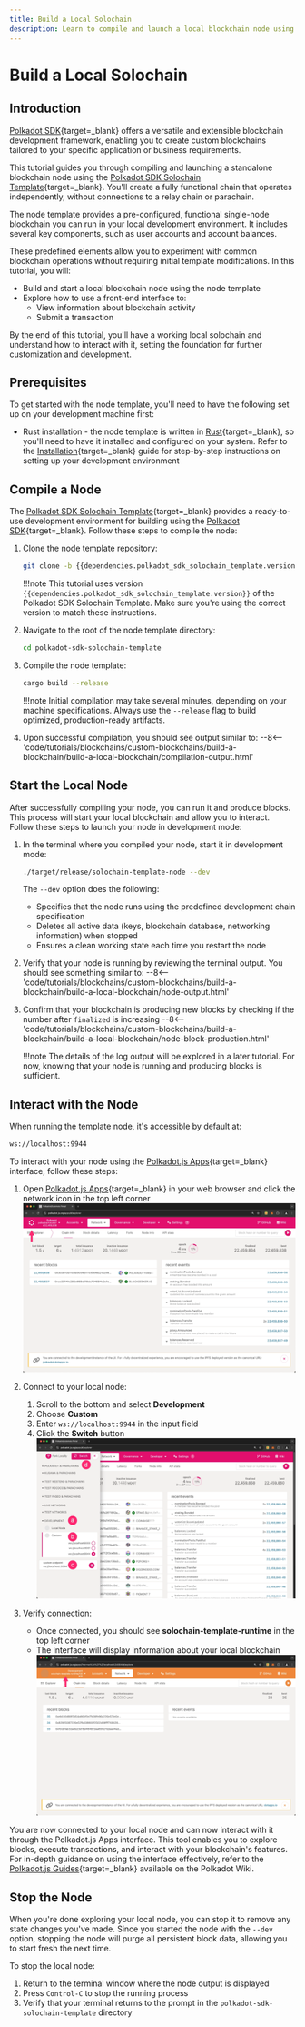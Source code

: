 ```yaml
---
title: Build a Local Solochain
description: Learn to compile and launch a local blockchain node using Polkadot SDK. Build, run, and interact with a pre-configured node template.
---
```


# Build a Local Solochain

## Introduction

[Polkadot SDK](https://github.com/paritytech/polkadot-sdk){target=\_blank} offers a versatile and extensible blockchain development framework, enabling you to create custom blockchains tailored to your specific application or business requirements. 

This tutorial guides you through compiling and launching a standalone blockchain node using the [Polkadot SDK Solochain Template](https://github.com/paritytech/polkadot-sdk-solochain-template){target=\_blank}. You'll create a fully functional chain that operates independently, without connections to a relay chain or parachain.

The node template provides a pre-configured, functional single-node blockchain you can run in your local development environment. It includes several key components, such as user accounts and account balances.

These predefined elements allow you to experiment with common blockchain operations without requiring initial template modifications.
In this tutorial, you will:

- Build and start a local blockchain node using the node template
- Explore how to use a front-end interface to:
    - View information about blockchain activity
    - Submit a transaction

By the end of this tutorial, you'll have a working local solochain and understand how to interact with it, setting the foundation for further customization and development.

## Prerequisites

To get started with the node template, you'll need to have the following set up on your development machine first:

- Rust installation - the node template is written in [Rust](https://www.rust-lang.org/){target=\_blank}, so you'll need to have it installed and configured on your system. Refer to the [Installation](/develop/blockchains/get-started/install-polkadot-sdk){target=\_blank} guide for step-by-step instructions on setting up your development environment

## Compile a Node 

The [Polkadot SDK Solochain Template](https://github.com/paritytech/polkadot-sdk-solochain-template){target=\_blank} provides a ready-to-use development environment for building using the [Polkadot SDK](https://github.com/paritytech/polkadot-sdk){target=\_blank}. Follow these steps to compile the node:

1. Clone the node template repository:
    ```bash
    git clone -b {{dependencies.polkadot_sdk_solochain_template.version}} {{dependencies.polkadot_sdk_solochain_template.repository_url}}
    ```

    !!!note
        This tutorial uses version `{{dependencies.polkadot_sdk_solochain_template.version}}` of the Polkadot SDK Solochain Template. Make sure you're using the correct version to match these instructions.

2. Navigate to the root of the node template directory:
    ```bash
    cd polkadot-sdk-solochain-template
    ```

3. Compile the node template:
    ```bash
    cargo build --release
    ```

    !!!note
        Initial compilation may take several minutes, depending on your machine specifications. Always use the `--release` flag to build optimized, production-ready artifacts.

4. Upon successful compilation, you should see output similar to:
    --8<-- 'code/tutorials/blockchains/custom-blockchains/build-a-blockchain/build-a-local-blockchain/compilation-output.html'

## Start the Local Node

After successfully compiling your node, you can run it and produce blocks. This process will start your local blockchain and allow you to interact. Follow these steps to launch your node in development mode:

1. In the terminal where you compiled your node, start it in development mode:
    ```bash
    ./target/release/solochain-template-node --dev
    ```
    The `--dev` option does the following:
    - Specifies that the node runs using the predefined development chain specification
    - Deletes all active data (keys, blockchain database, networking information) when stopped
    - Ensures a clean working state each time you restart the node

2. Verify that your node is running by reviewing the terminal output. You should see something similar to:
    --8<-- 'code/tutorials/blockchains/custom-blockchains/build-a-blockchain/build-a-local-blockchain/node-output.html'

3. Confirm that your blockchain is producing new blocks by checking if the number after `finalized` is increasing
    --8<-- 'code/tutorials/blockchains/custom-blockchains/build-a-blockchain/build-a-local-blockchain/node-block-production.html'

    !!!note
        The details of the log output will be explored in a later tutorial. For now, knowing that your node is running and producing blocks is sufficient.

## Interact with the Node

When running the template node, it's accessible by default at:

```bash
ws://localhost:9944
```
To interact with your node using the [Polkadot.js Apps](https://polkadot.js.org/apps/#/explorer){target=\_blank} interface, follow these steps:

1. Open [Polkadot.js Apps](https://polkadot.js.org/apps/#/explorer){target=\_blank} in your web browser and click the network icon in the top left corner
    ![](/images/tutorials/blockchains/custom-blockchains/build-a-blockchain/build-a-local-blockchain/build-a-local-blockchain-1.webp)

2. Connect to your local node:
    1. Scroll to the bottom and select **Development**
    2. Choose **Custom**
    3. Enter `ws://localhost:9944` in the input field
    4. Click the **Switch** button
    ![](/images/tutorials/blockchains/custom-blockchains/build-a-blockchain/build-a-local-blockchain/build-a-local-blockchain-2.webp)

3. Verify connection:
    - Once connected, you should see **solochain-template-runtime** in the top left corner
    - The interface will display information about your local blockchain
    ![](/images/tutorials/blockchains/custom-blockchains/build-a-blockchain/build-a-local-blockchain/build-a-local-blockchain-3.webp)

You are now connected to your local node and can now interact with it through the Polkadot.js Apps interface. This tool enables you to explore blocks, execute transactions, and interact with your blockchain's features. For in-depth guidance on using the interface effectively, refer to the [Polkadot.js Guides](https://wiki.polkadot.network/docs/learn-polkadot-js-guides){target=\_blank} available on the Polkadot Wiki.

<!-- TODO: Polkadot.js Apps guide -->

## Stop the Node

When you're done exploring your local node, you can stop it to remove any state changes you've made. Since you started the node with the `--dev` option, stopping the node will purge all persistent block data, allowing you to start fresh the next time.

To stop the local node:

1. Return to the terminal window where the node output is displayed
2. Press `Control-C` to stop the running process
3. Verify that your terminal returns to the prompt in the `polkadot-sdk-solochain-template` directory